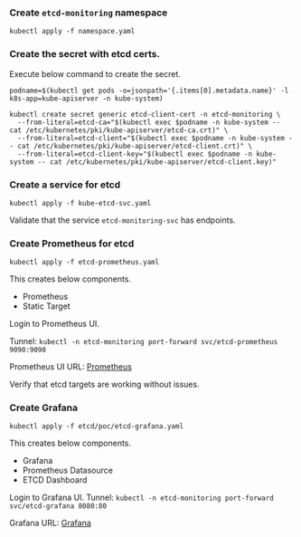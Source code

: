 ### Create `etcd-monitoring` namespace
```
kubectl apply -f namespace.yaml
```

### Create the secret with etcd certs.


Execute below command to create the secret.

```
podname=$(kubectl get pods -o=jsonpath='{.items[0].metadata.name}' -l k8s-app=kube-apiserver -n kube-system)

kubectl create secret generic etcd-client-cert -n etcd-monitoring \
  --from-literal=etcd-ca="$(kubectl exec $podname -n kube-system -- cat /etc/kubernetes/pki/kube-apiserver/etcd-ca.crt)" \
  --from-literal=etcd-client="$(kubectl exec $podname -n kube-system -- cat /etc/kubernetes/pki/kube-apiserver/etcd-client.crt)" \
  --from-literal=etcd-client-key="$(kubectl exec $podname -n kube-system -- cat /etc/kubernetes/pki/kube-apiserver/etcd-client.key)"
```

### Create a service for etcd
```
kubectl apply -f kube-etcd-svc.yaml
```

Validate that the service `etcd-monitoring-svc` has endpoints.

### Create Prometheus for etcd

```
kubectl apply -f etcd-prometheus.yaml
```

This creates below components.
*  Prometheus
*  Static Target

Login to Prometheus UI.

Tunnel:
`kubectl -n etcd-monitoring port-forward svc/etcd-prometheus 9090:9090`

Prometheus UI URL: [Prometheus](http://localhost:9090)

Verify that etcd targets are working without issues.

### Create Grafana
```
kubectl apply -f etcd/poc/etcd-grafana.yaml
```

This creates below components.
*  Grafana
*  Prometheus Datasource
*  ETCD Dashboard

Login to Grafana UI.
Tunnel: `kubectl -n etcd-monitoring port-forward svc/etcd-grafana 8080:80`

Grafana URL: [Grafana](http://localhost:8080)
